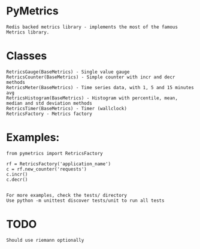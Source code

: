 # PyMetrics

    Redis backed metrics library - implements the most of the famous Metrics library.

# Classes

    RetricsGauge(BaseMetrics) - Single value gauge
    RetricsCounter(BaseMetrics) - Simple counter with incr and decr methods
    RetricsMeter(BaseMetrics) - Time series data, with 1, 5 and 15 minutes avg
    RetricsHistogram(BaseMetrics) - Histogram with percentile, mean, median and std deviation methods 
    RetricsTimer(BaseMetrics) - Timer (wallclock)
    RetricsFactory - Metrics factory 


# Examples:
     
    from pymetrics import RetricsFactory
    
    rf = RetricsFactory('application_name')                                                       
    c = rf.new_counter('requests')                                              
    c.incr()                                                                    
    c.decr()
    

    For more examples, check the tests/ directory    
    Use python -m unittest discover tests/unit to run all tests
   

# TODO
    Should use riemann optionally

